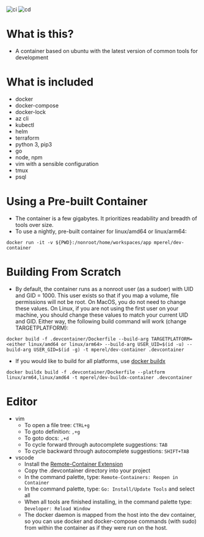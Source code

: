 ![ci](https://github.com/michaelperel/dev-container/workflows/ci/badge.svg)
![cd](https://github.com/michaelperel/dev-container/workflows/cd/badge.svg)

# What is this?
* A container based on ubuntu with the latest version of common tools for development

# What is included
* docker
* docker-compose
* docker-lock
* az cli
* kubectl
* helm
* terraform
* python 3, pip3
* go
* node, npm
* vim with a sensible configuration
* tmux
* psql

# Using a Pre-built Container
* The container is a few gigabytes. It prioritizes readability and breadth of tools over size.
* To use a nightly, pre-built container for linux/amd64 or linux/arm64:
```
docker run -it -v ${PWD}:/nonroot/home/workspaces/app mperel/dev-container
```

# Building From Scratch
* By default, the container runs as a nonroot user (as a sudoer) with UID and GID = 1000. This user exists
so that if you map a volume, file permissions will not be root. On MacOS, you do not need
to change these values. On Linux, if you are not using the first user on your
machine, you should change these values to match your current
UID and GID. Either way, the following build command will work (change TARGETPLATFORM):
```
docker build -f .devcontainer/Dockerfile --build-arg TARGETPLATFORM=<either linux/amd64 or linux/arm64> --build-arg USER_UID=$(id -u) --build-arg USER_GID=$(id -g) -t mperel/dev-container .devcontainer
```

* If you would like to build for all platforms, use [docker buildx](https://github.com/docker/buildx)
```
docker buildx build -f .devcontainer/Dockerfile --platform linux/arm64,linux/amd64 -t mperel/dev-buildx-container .devcontainer
```

# Editor
* vim
    * To open a file tree: `CTRL+g`
    * To goto definition: `,+g`
    * To goto docs: `,+d`
    * To cycle forward through autocomplete suggestions: `TAB`
    * To cycle backward through autocomplete suggestions: `SHIFT+TAB`
* vscode
    * Install the [Remote-Container Extension](https://marketplace.visualstudio.com/items?itemName=ms-vscode-remote.remote-containers)
    * Copy the .devcontainer directory into your project
    * In the command palette, type: `Remote-Containers: Reopen in Container`
    * In the command palette, type: `Go: Install/Update Tools` and select all
    * When all tools are finished installing, in the command palette
    type: `Developer: Reload Window`
    * The docker daemon is mapped from the host into the dev container,
    so you can use docker and docker-compose commands (with sudo) from within
    the container as if they were run on the host. 

